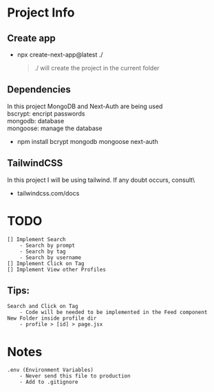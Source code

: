 # Project Info
## Create app
- npx create-next-app@latest ./
    > ./ will create the project in the current folder
    
## Dependencies
In this project MongoDB and Next-Auth are being used\
bscrypt: encript passwords\
mongodb: database\
mongoose: manage the database
- npm install bcrypt mongodb mongoose next-auth 

## TailwindCSS
In this project I will be using tailwind. If any doubt occurs, consult\
- tailwindcss.com/docs

# TODO
    [] Implement Search
        - Search by prompt
        - Search by tag
        - Search by username
    [] Implement Click on Tag
    [] Implement View other Profiles

## Tips:
    Search and Click on Tag
        - Code will be needed to be implemented in the Feed component
    New Folder inside profile dir
        - profile > [id] > page.jsx

# Notes
    .env (Environment Variables)
        - Never send this file to production
        - Add to .gitignore

